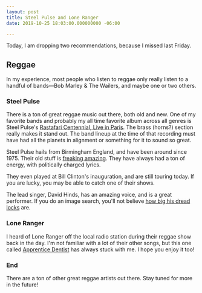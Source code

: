 ```yaml
---
layout: post
title: Steel Pulse and Lone Ranger
date: 2019-10-25 18:03:00.000000000 -06:00

---
```


Today, I am dropping two recommendations, because I missed last Friday.

## Reggae
In my experience, most people who listen to reggae only really listen to a handful of bands—Bob Marley & The Wailers, and maybe one or two others.

### Steel Pulse
There is a ton of great reggae music out there, both old and new. One of my favorite bands and probably my all time favorite album across all genres is Steel Pulse's [Rastafari Centennial, Live in Paris](https://open.spotify.com/album/0DBU2QlxJuMujoxvydwrcd?autoplay=true&v=L). The brass (horns?) section really makes it stand out. The band lineup at the time of that recording must have had all the planets in alignment or something for it to sound so great.

Steel Pulse hails from Birmingham England, and have been around since 1975. Their old stuff is [freaking amazing](https://youtu.be/qaITQX3neiY). They have always had a ton of energy, with politically charged lyrics.

They even played at Bill Clinton's inauguration, and are still touring today. If you are lucky, you may be able to catch one of their shows.

The lead singer, David Hinds, has an amazing voice, and is a great performer. If you do an image search, you'll not believe [how big his dread locks](https://www.google.com/search?q=david+hinds+dreadlocks&safe=active&source=lnms&tbm=isch&sa=X&ved=0ahUKEwjm_byr2LjlAhWLop4KHZAQDS8Q_AUIEigB&biw=958&bih=953) are.

### Lone Ranger
I heard of Lone Ranger off the local radio station during their reggae show back in the day. I'm not familiar with a lot of their other songs, but this one called [Apprentice Dentist](https://youtu.be/1b07Y0JiP-w) has always stuck with me. I hope you enjoy it too!

### End
There are a ton of other great reggae artists out there. Stay tuned for more in the future!
